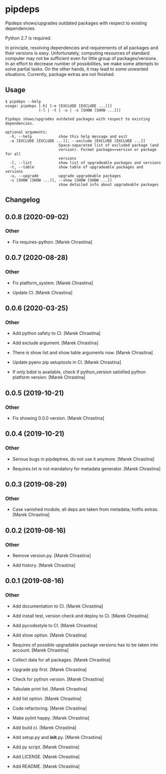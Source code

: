 # pipdeps

Pipdeps shows/upgrades outdated packages with respect to existing dependencies.

Python 2.7 is required.

In principle, resolving dependencies and requirements of all packages and
their versions is easy. Unfortunately, computing resources of standard
computer may not be sufficient even for little group of packages/versions.
In an effort to decrease number of possibilities, we make some attempts to
solve partial tasks. On the other hands, it may lead to some unwanted
situations. Currently, package extras are not finished.

## Usage

```console
$ pipdeps --help
usage: pipdeps [-h] [-e [EXCLUDE [EXCLUDE ...]]]
               (-l | -t | -u | -s [SHOW [SHOW ...]])

Pipdeps shows/upgrades outdated packages with respect to existing
dependencies.

optional arguments:
  -h, --help            show this help message and exit
  -e [EXCLUDE [EXCLUDE ...]], --exclude [EXCLUDE [EXCLUDE ...]]
                        Space-separated list of excluded package (and
                        version). Format package==version or package for all
                        versions
  -l, --list            show list of upgradeable packages and versions
  -t, --table           show table of upgradeable packages and versions
  -u, --upgrade         upgrade upgradeable packages
  -s [SHOW [SHOW ...]], --show [SHOW [SHOW ...]]
                        show detailed info about upgradeable packages
```

## Changelog


## 0.0.8 (2020-09-02)

### Other

* Fix requires-python. [Marek Chrastina]


## 0.0.7 (2020-08-28)

### Other

* Fix platform_system. [Marek Chrastina]

* Update CI. [Marek Chrastina]


## 0.0.6 (2020-03-25)

### Other

* Add python safety to CI. [Marek Chrastina]

* Add exclude argument. [Marek Chrastina]

* There is show list and show table arguments now. [Marek Chrastina]

* Update pyenv pip setuptools in CI. [Marek Chrastina]

* If only bdist is available, check if python_version satisfied python platform version. [Marek Chrastina]


## 0.0.5 (2019-10-21)

### Other

* Fix showing 0.0.0 version. [Marek Chrastina]


## 0.0.4 (2019-10-21)

### Other

* Serious bugs in pipdeptree, do not use it anymore. [Marek Chrastina]

* Requires.txt is not mandatory for metadata generator. [Marek Chrastina]


## 0.0.3 (2019-08-29)

### Other

* Case vanished module; all deps are taken from metadata; hotfix extras. [Marek Chrastina]


## 0.0.2 (2019-08-16)

### Other

* Remove version.py. [Marek Chrastina]

* Add history. [Marek Chrastina]


## 0.0.1 (2019-08-16)

### Other

* Add documentation to CI. [Marek Chrastina]

* Add install test, version check and deploy to CI. [Marek Chrastina]

* Add pycodestyle to CI. [Marek Chrastina]

* Add show option. [Marek Chrastina]

* Requires of possible upgradable package versions has to be taken into account. [Marek Chrastina]

* Collect data for all packages. [Marek Chrastina]

* Upgrade pip first. [Marek Chrastina]

* Check for python version. [Marek Chrastina]

* Tabulate print list. [Marek Chrastina]

* Add list option. [Marek Chrastina]

* Code refactoring. [Marek Chrastina]

* Make pylint happy. [Marek Chrastina]

* Add build ci. [Marek Chrastina]

* Add setup.py and __init__.py. [Marek Chrastina]

* Add py script. [Marek Chrastina]

* Add LICENSE. [Marek Chrastina]

* Add README. [Marek Chrastina]


